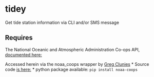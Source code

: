 # tidey
Get tide station information via CLI and/or SMS message

## Requires
The National Oceanic and Atmospheric Administration Co-ops API, [documented here:](https://api.tidesandcurrents.noaa.gov/api/prod/#timerange)

Accessed herein via the noaa_coops wrapper by [Greg Clunies](https://github.com/GClunies)
    * Source code [is here:](https://github.com/GClunies/noaa_coops) 
    * python package available: `pip install noaa-coops`

